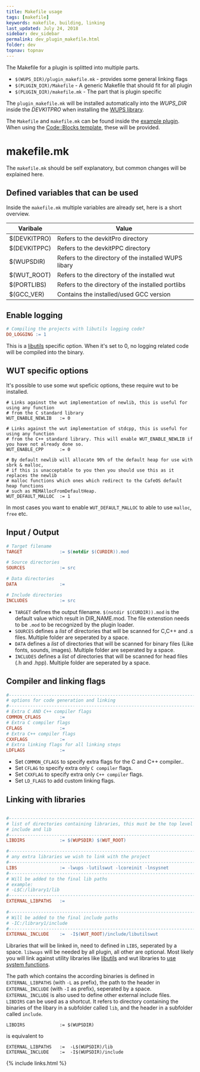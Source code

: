 ```yaml
---
title: Makefile usage
tags: [makefile]
keywords: makefile, building, linking
last_updated: July 24, 2018
sidebar: dev_sidebar
permalink: dev_plugin_makefile.html
folder: dev
topnav: topnav
---
```


The Makefile for a plugin is splitted into multiple parts.
* `$(WUPS_DIR)/plugin_makefile.mk` - provides some general linking flags
* `$(PLUGIN_DIR)/Makefile` - A generic Makefile that should fit for all plugin
* `$(PLUGIN_DIR)/makefile.mk` - The part that is plugin specific

The `plugin_makefile.mk` will be installed automatically into the _WUPS_DIR_ inside the _DEVKITPRO_ when installing the 
[WUPS library](https://github.com/Maschell/WiiUPluginSystem/wiki/Installing-the-required-libraries#wups-library).  

The `Makefile` and `makefile.mk` can be found inside the [example plugin](https://github.com/Maschell/WiiUPluginSystem/tree/master/plugins/example_plugin). 
When using the [Code::Blocks template](https://github.com/Maschell/WiiUPluginSystem/wiki/Using-project-templates-in-Code::Blocks), these will be provided.

# makefile.mk
The `makefile.mk` should be self explanatory, but common changes will be explained here.

## Defined variables that can be used
Inside the `makefile.mk` multiple variables are already set, here is a short overview.

| Varibale | Value |
| --- | --- |
| $(DEVKITPRO) | Refers to the devkitPro directory |
| $(DEVKITPPC) | Refers to the devkitPPC directory |
| $(WUPSDIR) | Refers to the directory of the installed WUPS libary |
| $(WUT_ROOT) | Refers to the directory of the installed wut |
| $(PORTLIBS) | Refers to the directory of the installed portlibs |
| $(GCC_VER) | Contains the installed/used GCC version |

## Enable logging
```Makefile
# Compiling the projects with libutils logging code?
DO_LOGGING := 1
```
This is a [libutils](https://github.com/Maschell/libutils) specific option. When it's set to 0, no logging related code will be compiled into the binary.

## WUT specific options
It's possible to use some wut speficic options, these require wut to be installed.

```
# Links against the wut implementation of newlib, this is useful for using any function
# from the C standard library
WUT_ENABLE_NEWLIB   := 0

# Links against the wut implementation of stdcpp, this is useful for using any function
# from the C++ standard library. This will enable WUT_ENABLE_NEWLIB if you have not already done so.
WUT_ENABLE_CPP      := 0

# By default newlib will allocate 90% of the default heap for use with sbrk & malloc, 
# if this is unacceptable to you then you should use this as it replaces the newlib 
# malloc functions which ones which redirect to the CafeOS default heap functions 
# such as MEMAllocFromDefaultHeap.
WUT_DEFAULT_MALLOC  := 1
```
In most cases you want to enable `WUT_DEFAULT_MALLOC` to able to use `malloc`, `free` etc.
## Input / Output
```Makefile
# Target filename
TARGET              := $(notdir $(CURDIR)).mod

# Source directories
SOURCES             := src

# Data directories
DATA                :=	

# Include directories
INCLUDES            := src
```

* `TARGET` defines the output filename. `$(notdir $(CURDIR)).mod` is the default value which result in DIR_NAME.mod. 
The file extenstion needs to be `.mod` to be recognized by the plugin loader.  
* `SOURCES` defines a _list_ of directories that will be scanned for C,C++ and .s files. Multiple folder are seperated by a space.  
* `DATA` defines a _list_ of directories that will be scanned for binary files (Like fonts, sounds, images). Multiple folder are seperated by a space.  
* `INCLUDES` defines a _list_ of directories that will be scanned for head files (.h and .hpp). Multiple folder are seperated by a space. 

## Compiler and linking flags
```Makefile
#---------------------------------------------------------------------------------
# options for code generation and linking
#---------------------------------------------------------------------------------
# Extra C AND C++ compiler flags
COMMON_CFLAGS       := 
# Extra C compiler flags
CFLAGS              :=
# Extra C++ compiler flags
CXXFLAGS            :=
# Extra linking flags for all linking steps
LDFLAGS             := 
```
* Set `COMMON_CFLAGS` to specify extra flags for the C and C++ compiler..  
* Set `CFLAG` to specify extra only `C compiler` flags.  
* Set `CXXFLAG` to specify extra only `C++ compiler` flags. 
* Set `LD_FLAGS` to add custom linking flags.

## Linking with libraries
```Makefile

#---------------------------------------------------------------------------------
# list of directories containing libraries, this must be the top level containing
# include and lib
#---------------------------------------------------------------------------------
LIBDIRS             := $(WUPSDIR) $(WUT_ROOT)

#---------------------------------------------------------------------------------
# any extra libraries we wish to link with the project
#---------------------------------------------------------------------------------
LIBS                := -lwups -lutilswut -lcoreinit -lnsysnet
#---------------------------------------------------------------------------------
# Will be added to the final lib paths
# example: 
# -L$C:/library1/lib
#---------------------------------------------------------------------------------
EXTERNAL_LIBPATHS   := 
                        
#---------------------------------------------------------------------------------
# Will be added to the final include paths
# -IC:/library1/include
#---------------------------------------------------------------------------------
EXTERNAL_INCLUDE    :=  -I$(WUT_ROOT)/include/libutilswut
```
Libraries that will be linked in, need to defined in `LIBS`, seperated by a space. `libwups` will be needed by all plugin, all other are optional. 
Most likely you will link against utility libraries like [libutils](https://github.com/Maschell/libutils/tree/wut) and wut libraries to 
[use system functions](dev_using_system_functions).

The path which contains the according binaries is defined in `EXTERNAL_LIBPATHS` (with `-L` as prefix), the path to the header in `EXTERNAL_INCLUDE` 
(with `-I` as prefix), seperated by a space. `EXTERNAL_INCLUDE` is also used to define other external include files.  
`LIBDIRS` can be used as a shortcut. It refers to directory containing the binaries of the libary in a subfolder called `lib`, and the header in a subfolder called `include`.  

```
LIBDIRS             := $(WUPSDIR)
```
is equivalent to 
```
EXTERNAL_LIBPATHS   :=  -L$(WUPSDIR)/lib
EXTERNAL_INCLUDE    :=  -I$(WUPSDIR)/include
```


{% include links.html %}